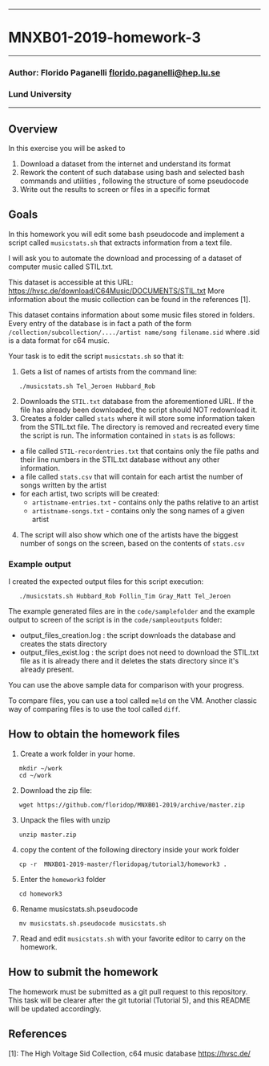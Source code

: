 --------------------------------------------------------
# MNXB01-2019-homework-3
--------------------------------------------------------
### Author: Florido Paganelli florido.paganelli@hep.lu.se
###         Lund University
--------------------------------------------------------

## Overview 

In this exercise you will be asked to

1) Download a dataset from the internet and understand its format
2) Rework the content of such database using bash and selected
   bash commands and utilities , following the structure of 
   some pseudocode
3) Write out the results to screen or files in a specific format

## Goals

In this homework you will edit some bash pseudocode and implement
a script called `musicstats.sh` that extracts information from a text file.

I will ask you to automate the download and processing of a dataset of
computer music called STIL.txt.

This dataset is accessible at this URL:
  <https://hvsc.de/download/C64Music/DOCUMENTS/STIL.txt>
More information about the music collection can be found in the references [1].

This dataset contains information about some music files stored in
folders. Every entry of the database is in fact a path of the form
`/collection/subcollection/..../artist name/song filename.sid`
where .sid is a data format for c64 music.

Your task is to edit the script `musicstats.sh` so that it:
1. Gets a list of names of artists from the command line:
```shell
   ./musicstats.sh Tel_Jeroen Hubbard_Rob
```
2. Downloads the `STIL.txt` database from the aforementioned URL. If the 
file has already been downloaded, the script should NOT redownload it.
3. Creates a folder called `stats` where it will store some information
taken from the STIL.txt file. The directory is removed and recreated
every time the script is run.
The information contained in `stats` is as follows:
  * a file called  `STIL-recordentries.txt` that contains only the file
    paths and their line numbers in the STIL.txt database without any 
    other information.
  * a file called `stats.csv` that will contain for each artist the number
    of songs written by the artist
  * for each artist, two scripts will be created:
    * `artistname-entries.txt` - contains only the paths relative to an artist
    * `artistname-songs.txt` - contains only the song names of a given artist
4. The script will also show which one of the artists have the biggest number
of songs on the screen, based on the contents of `stats.csv`
   
### Example output 
I created the expected output files for this script execution:
```shell
   ./musicstats.sh Hubbard_Rob Follin_Tim Gray_Matt Tel_Jeroen
```
The example generated files are in the `code/samplefolder` and the example 
output to screen of the script is in the `code/sampleoutputs` folder:
* output_files_creation.log  : the script downloads the database and creates the stats directory
* output_files_exist.log : the script does not need to download the STIL.txt file as it is already there  and it deletes the stats directory since it's already present.

You can use the above sample data for comparison with your progress.

To compare files, you can use a tool called `meld` on the VM.
Another classic way of comparing files is to use the tool called `diff`.

## How to obtain the homework files

1. Create a work folder in your home.
```shell
   mkdir ~/work
   cd ~/work
```

2. Download the zip file:
```shell
   wget https://github.com/floridop/MNXB01-2019/archive/master.zip
```
   
3. Unpack the files with unzip
```shell
   unzip master.zip
```

4. copy the content of the following directory inside your work folder
```shell
   cp -r  MNXB01-2019-master/floridopag/tutorial3/homework3 .
```

5. Enter the `homework3` folder
```shell
   cd homework3
```

6. Rename musicstats.sh.pseudocode
```shell
   mv musicstats.sh.pseudocode musicstats.sh
```

7. Read and edit `musicstats.sh` with your favorite editor to carry on 
the homework.


## How to submit the homework

The homework must be submitted as a git pull request to this repository.
This task will be clearer after the git tutorial (Tutorial 5), and this 
README will be updated accordingly. 

## References

[1]: The High Voltage Sid Collection, c64 music database
       <https://hvsc.de/>
